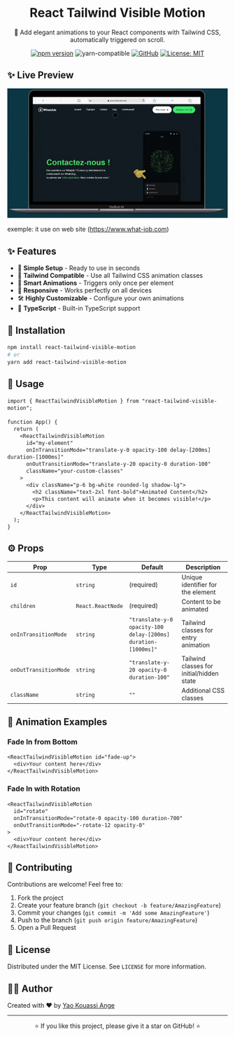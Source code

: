 <div align="center">

# React Tailwind Visible Motion

🎯 Add elegant animations to your React components with Tailwind CSS, automatically triggered on scroll.

[![npm version](https://img.shields.io/npm/v/react-tailwind-visible-motion.svg?style=flat)](https://www.npmjs.com/package/react-tailwind-visible-motion)
![yarn-compatible](https://img.shields.io/badge/yarn-compatible-brightgreen)
[![GitHub](https://img.shields.io/badge/GitHub-View%20Repo-black?logo=github)](https://github.com/ange0/react-tailwind-visible-motion)
[![License: MIT](https://img.shields.io/badge/License-MIT-yellow.svg)](https://opensource.org/licenses/MIT)

</div>


## ✨ Live Preview

![Animated demo](./assets/demo.gif)

exemple: it use on web site (https://www.what-job.com)

## ✨ Features

- 🚀 **Simple Setup** - Ready to use in seconds
- 🎨 **Tailwind Compatible** - Use all Tailwind CSS animation classes
- 🔄 **Smart Animations** - Triggers only once per element
- 📱 **Responsive** - Works perfectly on all devices
- 🛠️ **Highly Customizable** - Configure your own animations
- 💪 **TypeScript** - Built-in TypeScript support

## 🚀 Installation

```bash
npm install react-tailwind-visible-motion
# or
yarn add react-tailwind-visible-motion
```

## 📖 Usage

```tsx
import { ReactTailwindVisibleMotion } from "react-tailwind-visible-motion";

function App() {
  return (
    <ReactTailwindVisibleMotion 
      id="my-element"
      onInTransitionMode="translate-y-0 opacity-100 delay-[200ms] duration-[1000ms]"
      onOutTransitionMode="translate-y-20 opacity-0 duration-100"
      className="your-custom-classes"
    >
      <div className="p-6 bg-white rounded-lg shadow-lg">
        <h2 className="text-2xl font-bold">Animated Content</h2>
        <p>This content will animate when it becomes visible!</p>
      </div>
    </ReactTailwindVisibleMotion>
  );
}
```

## ⚙️ Props

| Prop | Type | Default | Description |
|------|------|---------|-------------|
| `id` | `string` | (required) | Unique identifier for the element |
| `children` | `React.ReactNode` | (required) | Content to be animated |
| `onInTransitionMode` | `string` | `"translate-y-0 opacity-100 delay-[200ms] duration-[1000ms]"` | Tailwind classes for entry animation |
| `onOutTransitionMode` | `string` | `"translate-y-20 opacity-0 duration-100"` | Tailwind classes for initial/hidden state |
| `className` | `string` | `""` | Additional CSS classes |

## 🎨 Animation Examples

### Fade In from Bottom
```tsx
<ReactTailwindVisibleMotion id="fade-up">
  <div>Your content here</div>
</ReactTailwindVisibleMotion>
```

### Fade In with Rotation
```tsx
<ReactTailwindVisibleMotion 
  id="rotate"
  onInTransitionMode="rotate-0 opacity-100 duration-700"
  onOutTransitionMode="-rotate-12 opacity-0"
>
  <div>Your content here</div>
</ReactTailwindVisibleMotion>
```

## 🤝 Contributing

Contributions are welcome! Feel free to:
1. Fork the project
2. Create your feature branch (`git checkout -b feature/AmazingFeature`)
3. Commit your changes (`git commit -m 'Add some AmazingFeature'`)
4. Push to the branch (`git push origin feature/AmazingFeature`)
5. Open a Pull Request

## 📄 License

Distributed under the MIT License. See `LICENSE` for more information.

## 👨‍💻 Author

Created with ❤️ by [Yao Kouassi Ange](https://github.com/ange0)

---

<div align="center">
⭐️ If you like this project, please give it a star on GitHub! ⭐️
</div>